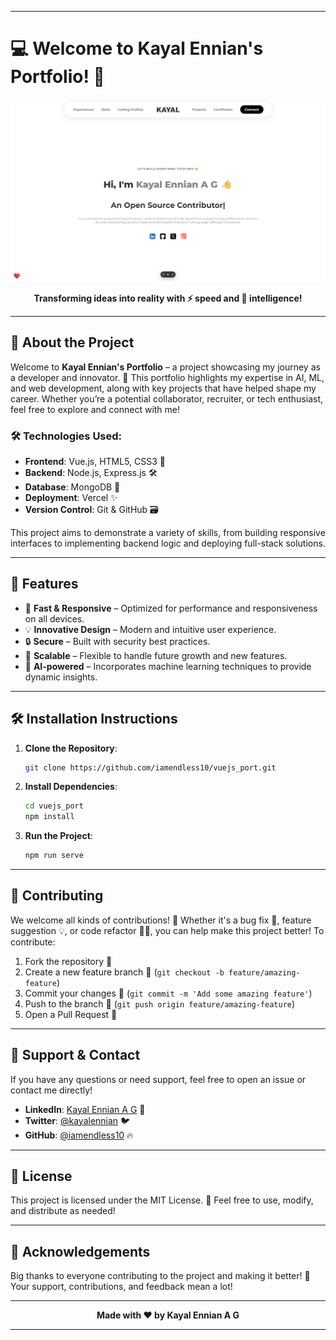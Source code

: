 
---

# 💻 Welcome to **Kayal Ennian's Portfolio**! 🎉

<p align="center">
  <img src="./src/assets/image.png" alt="Project Logo" width="850"/>
</p>

<p align="center">
  <b>Transforming ideas into reality with ⚡ speed and 🧠 intelligence!</b>
</p>

---

## 🚀 **About the Project**

Welcome to **Kayal Ennian's Portfolio** – a project showcasing my journey as a developer and innovator. 🌟 This portfolio highlights my expertise in AI, ML, and web development, along with key projects that have helped shape my career. Whether you’re a potential collaborator, recruiter, or tech enthusiast, feel free to explore and connect with me!

### 🛠 **Technologies Used:**
- **Frontend**: Vue.js, HTML5, CSS3 🎨
- **Backend**: Node.js, Express.js 🛠️
- **Database**: MongoDB 🍃
- **Deployment**: Vercel ✨    
- **Version Control**: Git & GitHub 🗃️

This project aims to demonstrate a variety of skills, from building responsive interfaces to implementing backend logic and deploying full-stack solutions.

---

## 🎯 **Features**
- 🚀 **Fast & Responsive** – Optimized for performance and responsiveness on all devices.
- 💡 **Innovative Design** – Modern and intuitive user experience.
- 🔒 **Secure** – Built with security best practices.
- 🔄 **Scalable** – Flexible to handle future growth and new features.
- 🤖 **AI-powered** – Incorporates machine learning techniques to provide dynamic insights.

---

## 🛠️ **Installation Instructions**

1. **Clone the Repository**:
   ```bash
   git clone https://github.com/iamendless10/vuejs_port.git
   ```

2. **Install Dependencies**:
   ```bash
   cd vuejs_port
   npm install
   ```

3. **Run the Project**:
   ```bash
   npm run serve
   ```

---

## 🧩 **Contributing**

We welcome all kinds of contributions! 🎉 Whether it's a bug fix 🐛, feature suggestion 💡, or code refactor 🧑‍💻, you can help make this project better! To contribute:

1. Fork the repository 🍴
2. Create a new feature branch 📂 (`git checkout -b feature/amazing-feature`)
3. Commit your changes 💾 (`git commit -m 'Add some amazing feature'`)
4. Push to the branch 🚀 (`git push origin feature/amazing-feature`)
5. Open a Pull Request 👋

---

## 🌟 **Support & Contact**

If you have any questions or need support, feel free to open an issue or contact me directly!

- **LinkedIn**: [Kayal Ennian A G](https://linkedin.com/in/kayalennian) 💼
- **Twitter**: [@kayalennian](https://twitter.com/kayalennian) 🐦
- **GitHub**: [@iamendless10](https://github.com/iamendless10) 🔥

---

## 📜 **License**

This project is licensed under the MIT License. 📝 Feel free to use, modify, and distribute as needed!

---

## 📣 **Acknowledgements**

Big thanks to everyone contributing to the project and making it better! 💖 Your support, contributions, and feedback mean a lot!

---

<p align="center">
  <b>Made with ❤️ by Kayal Ennian A G</b>
</p>

--- 

